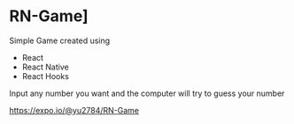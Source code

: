 # RN-Game]

Simple Game created using
- React
- React Native
- React Hooks

Input any number you want and the computer will try to guess your number

https://expo.io/@yu2784/RN-Game
